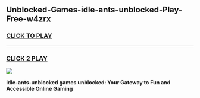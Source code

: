 
## Unblocked-Games-idle-ants-unblocked-Play-Free-w4zrx
<h3>
<a href="https://premium76.site?title=idle-ants-unblocked&ref=23A">CLICK TO PLAY</a></h3>
<hr>

<h3>
<a href="https://premium76.site?title=idle-ants-unblocked&ref=23A">CLICK 2 PLAY</a>
  
</h3>

<a href="https://premium76.site?title=idle-ants-unblocked&ref=23A"><img src="https://clearcache.store/games.png"></a>


**idle-ants-unblocked games unblocked: Your Gateway to Fun and Accessible Online Gaming**
